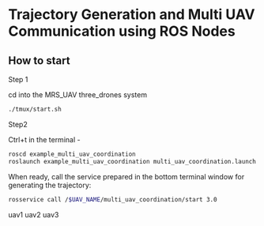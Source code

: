 # Trajectory Generation and Multi UAV Communication using ROS Nodes

## How to start

Step 1

cd into the MRS_UAV three_drones system 
```bash
./tmux/start.sh
```
Step2 

Ctrl+t in the terminal -

```bash
roscd example_multi_uav_coordination  
roslaunch example_multi_uav_coordination multi_uav_coordination.launch
```


When ready, call the service prepared in the bottom terminal window for generating the trajectory:
```bash
rosservice call /$UAV_NAME/multi_uav_coordination/start 3.0
```
uav1
uav2
uav3

